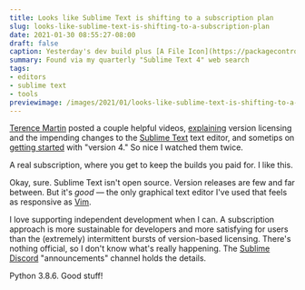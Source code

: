 ```yaml
---
title: Looks like Sublime Text is shifting to a subscription plan
slug: looks-like-sublime-text-is-shifting-to-a-subscription-plan
date: 2021-01-30 08:55:27-08:00
draft: false
caption: Yesterday's dev build plus [A File Icon](https://packagecontrol.io/packages/A%20File%20Icon)
summary: Found via my quarterly "Sublime Text 4" web search
tags:
- editors
- sublime text
- tools
previewimage: /images/2021/01/looks-like-sublime-text-is-shifting-to-a-subscription-plan/cover.png
---
```

[Sublime Text]: https://www.sublimetext.com
[Terence Martin]: https://odatnurd.net
[explaining]: https://youtu.be/P52ZBQvAAsU
[getting started]: https://youtu.be/_HoltQwvF2o

[Terence Martin][] posted a couple helpful videos, [explaining][] version licensing and the impending changes to the [Sublime Text][] text editor, and sometips on [getting started][] with "version 4."
So nice I watched them twice.

[Sublime Discord]: https://discord.gg/HcmwdVK

A real subscription, where you get to keep the builds you paid for.
I like this.

[Vim]: /tags/vim

Okay, sure. Sublime Text isn't open source.
Version releases are few and far between.
But it's *good* —
the only graphical text editor I've used that feels as responsive as [Vim][].

I love supporting independent development when I can. 
A subscription approach is more sustainable for developers and more satisfying for users than the (extremely) intermittent bursts of version-based licensing.
There's nothing official, so I don't know what's really happening. The [Sublime Discord][] "announcements" channel holds the details.

Python 3.8.6. Good stuff!